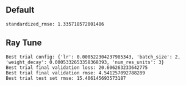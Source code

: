 ## Default

    standardized_rmse: 1.335718572001486

## Ray Tune

    Best trial config: {'lr': 0.000522304237985343, 'batch_size': 2, 'weight_decay': 0.0005332653358368393, 'num_res_units': 3}
    Best trial final validation loss: 20.606263233642775
    Best trial final validation rmse: 4.541257092788289
    Best trial test set rmse: 15.406145693573187
